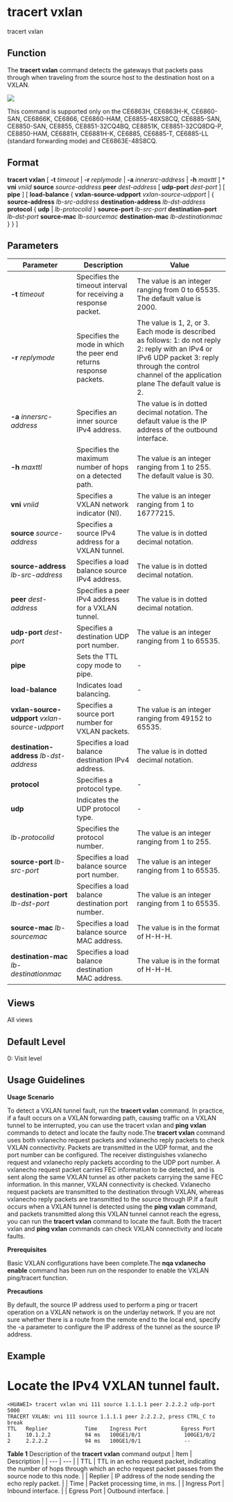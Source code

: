tracert vxlan
=============

tracert vxlan

Function
--------



The **tracert vxlan** command detects the gateways that packets pass through when traveling from the source host to the destination host on a VXLAN.



![](../public_sys-resources/note_3.0-en-us.png) 

This command is supported only on the CE6863H, CE6863H-K, CE6860-SAN, CE6866K, CE6866, CE6860-HAM, CE6855-48XS8CQ, CE6885-SAN, CE8850-SAN, CE8855, CE8851-32CQ4BQ, CE8851K, CE8851-32CQ8DQ-P, CE8850-HAM, CE6881H, CE6881H-K, CE6885, CE6885-T, CE6885-LL (standard forwarding mode) and CE6863E-48S8CQ.



Format
------

**tracert vxlan** [ **-t** *timeout* | **-r** *replymode* | **-a** *innersrc-address* | **-h** *maxttl* ] \* **vni** *vniid* **source** *source-address* **peer** *dest-address* [ **udp-port** *dest-port* ] [ **pipe** ] [ **load-balance** { **vxlan-source-udpport** *vxlan-source-udpport* | { **source-address** *lb-src-address* **destination-address** *lb-dst-address* **protocol** { **udp** | *lb-protocolid* } **source-port** *lb-src-port* **destination-port** *lb-dst-port* **source-mac** *lb-sourcemac* **destination-mac** *lb-destinationmac* } } ]


Parameters
----------

| Parameter | Description | Value |
| --- | --- | --- |
| **-t** *timeout* | Specifies the timeout interval for receiving a response packet. | The value is an integer ranging from 0 to 65535. The default value is 2000. |
| **-r** *replymode* | Specifies the mode in which the peer end returns response packets. | The value is 1, 2, or 3.  Each mode is described as follows:  1: do not reply  2: reply with an IPv4 or IPv6 UDP packet  3: reply through the control channel of the application plane  The default value is 2. |
| **-a** *innersrc-address* | Specifies an inner source IPv4 address. | The value is in dotted decimal notation. The default value is the IP address of the outbound interface. |
| **-h** *maxttl* | Specifies the maximum number of hops on a detected path. | The value is an integer ranging from 1 to 255. The default value is 30. |
| **vni** *vniid* | Specifies a VXLAN network indicator (NI). | The value is an integer ranging from 1 to 16777215. |
| **source** *source-address* | Specifies a source IPv4 address for a VXLAN tunnel. | The value is in dotted decimal notation. |
| **source-address** *lb-src-address* | Specifies a load balance source IPv4 address. | The value is in dotted decimal notation. |
| **peer** *dest-address* | Specifies a peer IPv4 address for a VXLAN tunnel. | The value is in dotted decimal notation. |
| **udp-port** *dest-port* | Specifies a destination UDP port number. | The value is an integer ranging from 1 to 65535. |
| **pipe** | Sets the TTL copy mode to pipe. | - |
| **load-balance** | Indicates load balancing. | - |
| **vxlan-source-udpport** *vxlan-source-udpport* | Specifies a source port number for VXLAN packets. | The value is an integer ranging from 49152 to 65535. |
| **destination-address** *lb-dst-address* | Specifies a load balance destination IPv4 address. | The value is in dotted decimal notation. |
| **protocol** | Specifies a protocol type. | - |
| **udp** | Indicates the UDP protocol type. | - |
| *lb-protocolid* | Specifies the protocol number. | The value is an integer ranging from 1 to 255. |
| **source-port** *lb-src-port* | Specifies a load balance source port number. | The value is an integer ranging from 1 to 65535. |
| **destination-port** *lb-dst-port* | Specifies a load balance destination port number. | The value is an integer ranging from 1 to 65535. |
| **source-mac** *lb-sourcemac* | Specifies a load balance source MAC address. | The value is in the format of H-H-H. |
| **destination-mac** *lb-destinationmac* | Specifies a load balance destination MAC address. | The value is in the format of H-H-H. |



Views
-----

All views


Default Level
-------------

0: Visit level


Usage Guidelines
----------------

**Usage Scenario**

To detect a VXLAN tunnel fault, run the **tracert vxlan** command. In practice, if a fault occurs on a VXLAN forwarding path, causing traffic on a VXLAN tunnel to be interrupted, you can use the tracert vxlan and **ping vxlan** commands to detect and locate the faulty node.The **tracert vxlan** command uses both vxlanecho request packets and vxlanecho reply packets to check VXLAN connectivity. Packets are transmitted in the UDP format, and the port number can be configured. The receiver distinguishes vxlanecho request and vxlanecho reply packets according to the UDP port number. A vxlanecho request packet carries FEC information to be detected, and is sent along the same VXLAN tunnel as other packets carrying the same FEC information. In this manner, VXLAN connectivity is checked. Vxlanecho request packets are transmitted to the destination through VXLAN, whereas vxlanecho reply packets are transmitted to the source through IP.If a fault occurs when a VXLAN tunnel is detected using the **ping vxlan** command, and packets transmitted along this VXLAN tunnel cannot reach the egress, you can run the **tracert vxlan** command to locate the fault. Both the tracert vxlan and **ping vxlan** commands can check VXLAN connectivity and locate faults.

**Prerequisites**

Basic VXLAN configurations have been complete.The **nqa vxlanecho enable** command has been run on the responder to enable the VXLAN ping/tracert function.

**Precautions**

By default, the source IP address used to perform a ping or tracert operation on a VXLAN network is on the underlay network. If you are not sure whether there is a route from the remote end to the local end, specify the -a parameter to configure the IP address of the tunnel as the source IP address.


Example
-------

# Locate the IPv4 VXLAN tunnel fault.
```
<HUAWEI> tracert vxlan vni 111 source 1.1.1.1 peer 2.2.2.2 udp-port 5000
TRACERT VXLAN: vni 111 source 1.1.1.1 peer 2.2.2.2, press CTRL_C to break
TTL   Replier            Time    Ingress Port           Egress Port                 
1     10.1.2.2           94 ms   100GE1/0/1              100GE1/0/2  
2     2.2.2.2            94 ms   100GE1/0/1              --

```

**Table 1** Description of the **tracert vxlan** command output
| Item | Description |
| --- | --- |
| TTL | TTL in an echo request packet, indicating the number of hops through which an echo request packet passes from the source node to this node. |
| Replier | IP address of the node sending the echo reply packet. |
| Time | Packet processing time, in ms. |
| Ingress Port | Inbound interface. |
| Egress Port | Outbound interface. |